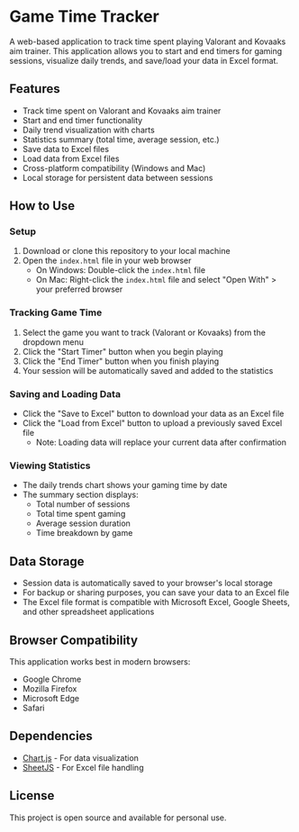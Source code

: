 # Game Time Tracker

A web-based application to track time spent playing Valorant and Kovaaks aim trainer. This application allows you to start and end timers for gaming sessions, visualize daily trends, and save/load your data in Excel format.

## Features

- Track time spent on Valorant and Kovaaks aim trainer
- Start and end timer functionality
- Daily trend visualization with charts
- Statistics summary (total time, average session, etc.)
- Save data to Excel files
- Load data from Excel files
- Cross-platform compatibility (Windows and Mac)
- Local storage for persistent data between sessions

## How to Use

### Setup

1. Download or clone this repository to your local machine
2. Open the `index.html` file in your web browser
   - On Windows: Double-click the `index.html` file
   - On Mac: Right-click the `index.html` file and select "Open With" > your preferred browser

### Tracking Game Time

1. Select the game you want to track (Valorant or Kovaaks) from the dropdown menu
2. Click the "Start Timer" button when you begin playing
3. Click the "End Timer" button when you finish playing
4. Your session will be automatically saved and added to the statistics

### Saving and Loading Data

- Click the "Save to Excel" button to download your data as an Excel file
- Click the "Load from Excel" button to upload a previously saved Excel file
  - Note: Loading data will replace your current data after confirmation

### Viewing Statistics

- The daily trends chart shows your gaming time by date
- The summary section displays:
  - Total number of sessions
  - Total time spent gaming
  - Average session duration
  - Time breakdown by game

## Data Storage

- Session data is automatically saved to your browser's local storage
- For backup or sharing purposes, you can save your data to an Excel file
- The Excel file format is compatible with Microsoft Excel, Google Sheets, and other spreadsheet applications

## Browser Compatibility

This application works best in modern browsers:
- Google Chrome
- Mozilla Firefox
- Microsoft Edge
- Safari

## Dependencies

- [Chart.js](https://www.chartjs.org/) - For data visualization
- [SheetJS](https://sheetjs.com/) - For Excel file handling

## License

This project is open source and available for personal use.
